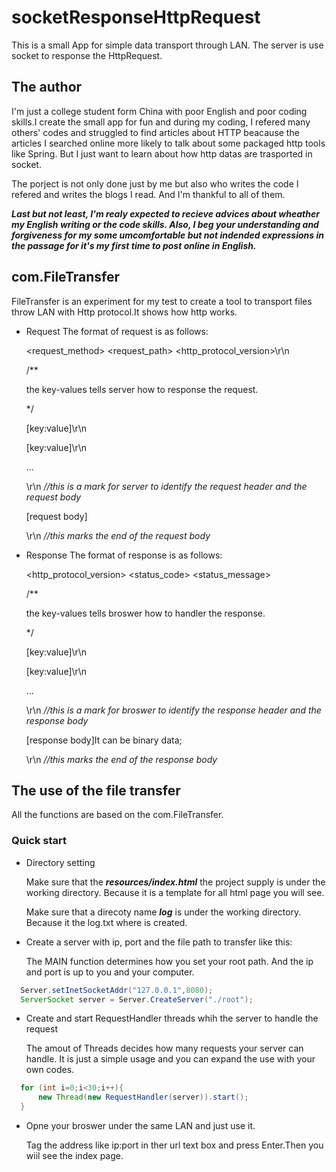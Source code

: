 # socketResponseHttpRequest
This is a small App for simple data transport through LAN. The server is use socket to response the HttpRequest.

## The author 

I'm just a college student form China with poor English and poor coding skills.I create the small app for fun and during my coding, I refered many others' codes and struggled to find articles
about HTTP beacause the articles I searched online more likely to talk about some packaged http tools like Spring. But I just want to learn about how http datas are trasported in socket.

The porject is not only done just by me but also who writes the code I refered and writes the blogs I read. And I'm thankful to all of them.

***Last but not least, I'm realy expected to recieve advices about
wheather my English writing or the code skills. Also, I beg your understanding and forgiveness for my some umcomfortable but not indended expressions in the passage for it's my
first time to post online in English.***

## com.FileTransfer
FileTransfer is an experiment for my test to create a tool to transport files throw LAN with Http protocol.It shows how http works.
- Request 
  The format of request is as follows:
  
  <request_method> <request_path> <http_protocol_version>\r\n
  
  /**
  
  the key-values tells server how to response the request.
  
  */
  
  [key:value]\r\n
  
  [key:value]\r\n
  
  ...
  
  \r\n *//this is a mark for server to identify the request header and the request body*
  
  [request body]
  
  \r\n  *//this marks the end of the request body*
  
- Response
  The format of response is as follows:
  
  <http_protocol_version> <status_code> <status_message>
  
   /**
  
  the key-values tells broswer how to handler the response.
  
  */
  
  [key:value]\r\n
  
  [key:value]\r\n
  
  ...
  
  \r\n *//this is a mark for broswer to identify the response header and the response body*
  
  [response body]It can be binary data;
  
  \r\n *//this marks the end of the response body*
  
## The use of the file transfer

All the functions are based on the com.FileTransfer.

### Quick start 

- Directory setting

  Make sure that the ***resources/index.html*** the project supply is under the working directory. Because it is a template for all html page you will see.

  Make sure that a direcoty name ***log*** is under the working directory. Because it the log.txt where is created.

- Create a server with ip, port and the file path to transfer like this:

  The MAIN function determines how you set your root path. And the ip and port is up to you and your computer.

```java
  Server.setInetSocketAddr("127.0.0.1",8080);
  ServerSocket server = Server.CreateServer("./root");
```

- Create and start RequestHandler threads whih the server to handle the request

  The amout of Threads decides how many requests your server can handle. It is just a simple usage and you can expand the use with your own codes.

```java
  for (int i=0;i<30;i++){
      new Thread(new RequestHandler(server)).start();
  }
```

- Opne your broswer under the same LAN and just use it.

  Tag the address like ip:port in ther url text box and press Enter.Then you wiil see the index page.
